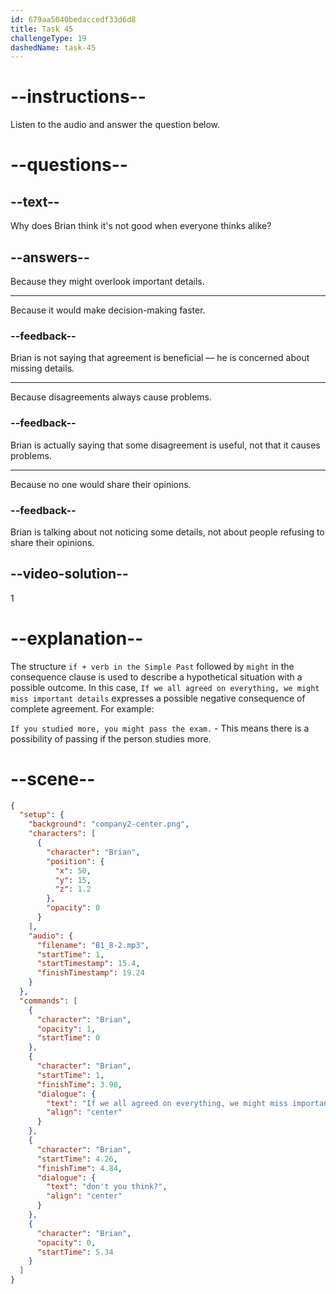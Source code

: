 ```yaml
---
id: 679aa5040bedaccedf33d6d8
title: Task 45
challengeType: 19
dashedName: task-45
---
```


<!-- (Audio) Brian: If we all agreed on everything, we might miss important details, don't you think? -->

# --instructions--

Listen to the audio and answer the question below.

# --questions--

## --text--

Why does Brian think it's not good when everyone thinks alike?

## --answers--

Because they might overlook important details.

---

Because it would make decision-making faster.

### --feedback--

Brian is not saying that agreement is beneficial — he is concerned about missing details.

---

Because disagreements always cause problems.

### --feedback--

Brian is actually saying that some disagreement is useful, not that it causes problems.

---

Because no one would share their opinions.

### --feedback--

Brian is talking about not noticing some details, not about people refusing to share their opinions.

## --video-solution--

1

# --explanation--

The structure `if + verb in the Simple Past` followed by `might` in the consequence clause is used to describe a hypothetical situation with a possible outcome. In this case, `If we all agreed on everything, we might miss important details` expresses a possible negative consequence of complete agreement. For example:

`If you studied more, you might pass the exam.` - This means there is a possibility of passing if the person studies more.

# --scene--

```json
{
  "setup": {
    "background": "company2-center.png",
    "characters": [
      {
        "character": "Brian",
        "position": {
          "x": 50,
          "y": 15,
          "z": 1.2
        },
        "opacity": 0
      }
    ],
    "audio": {
      "filename": "B1_8-2.mp3",
      "startTime": 1,
      "startTimestamp": 15.4,
      "finishTimestamp": 19.24
    }
  },
  "commands": [
    {
      "character": "Brian",
      "opacity": 1,
      "startTime": 0
    },
    {
      "character": "Brian",
      "startTime": 1,
      "finishTime": 3.98,
      "dialogue": {
        "text": "If we all agreed on everything, we might miss important details,",
        "align": "center"
      }
    },
    {
      "character": "Brian",
      "startTime": 4.26,
      "finishTime": 4.84,
      "dialogue": {
        "text": "don't you think?",
        "align": "center"
      }
    },
    {
      "character": "Brian",
      "opacity": 0,
      "startTime": 5.34
    }
  ]
}
```
